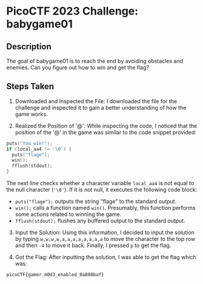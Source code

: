# PicoCTF 2023 Challenge: babygame01

## Description
The goal of babygame01 is to reach the end by avoiding obstacles and enemies. Can you figure out how to win and get the flag?

## Steps Taken
1. Downloaded and Inspected the File: I downloaded the file for the challenge and inspected it to gain a better understanding of how the game works.

2. Realized the Position of '@': While inspecting the code, I noticed that the position of the '@' in the game was similar to the code snippet provided:

```c
puts("You win!");
if (local_aa4 != '\0') {
  puts("flage");
  win();
  fflush(stdout);
}
```

The next line checks whether a character variable `local_aa4` is not equal to the null character (`'\0'`). If it is not null, it executes the following code block:

- `puts("flage");` outputs the string "flage" to the standard output.
- `win();` calls a function named `win()`. Presumably, this function performs some actions related to winning the game.
- `fflush(stdout);` flushes any buffered output to the standard output.

3. Input the Solution: Using this information, I decided to input the solution by typing `w,w,w,w,a,a,a,a,a,a,a,a` to move the character to the top row and then `-4` to move it back. Finally, I pressed `p` to get the flag.

4. Got the Flag: After inputting the solution, I was able to get the flag which was:

```
picoCTF{gamer_m0d3_enabled_0a880baf}
```
